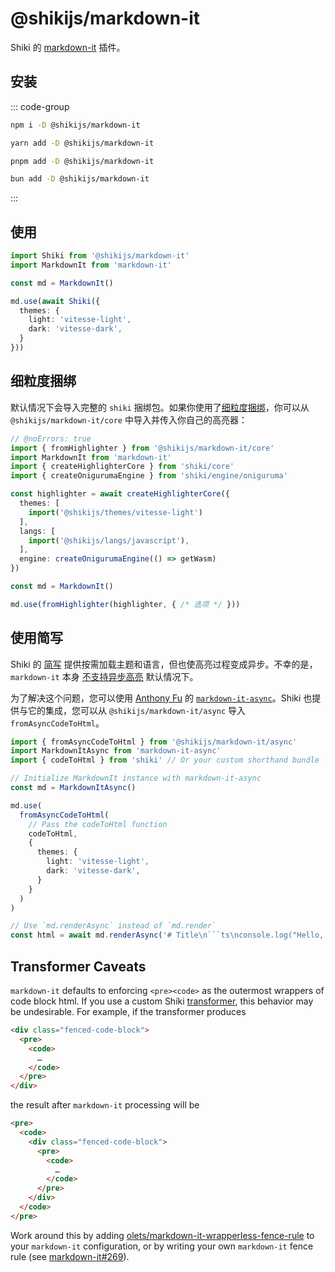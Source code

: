 # @shikijs/markdown-it

<Badges name="@shikijs/markdown-it" />

Shiki 的 [markdown-it](https://markdown-it.github.io/) 插件。

## 安装

::: code-group

```sh [npm]
npm i -D @shikijs/markdown-it
```

```sh [yarn]
yarn add -D @shikijs/markdown-it
```

```sh [pnpm]
pnpm add -D @shikijs/markdown-it
```

```sh [bun]
bun add -D @shikijs/markdown-it
```

:::

## 使用

```ts twoslash
import Shiki from '@shikijs/markdown-it'
import MarkdownIt from 'markdown-it'

const md = MarkdownIt()

md.use(await Shiki({
  themes: {
    light: 'vitesse-light',
    dark: 'vitesse-dark',
  }
}))
```

## 细粒度捆绑

默认情况下会导入完整的 `shiki` 捆绑包。如果你使用了[细粒度捆绑](/guide/bundles#细粒度捆绑)，你可以从 `@shikijs/markdown-it/core` 中导入并传入你自己的高亮器：

```ts twoslash
// @noErrors: true
import { fromHighlighter } from '@shikijs/markdown-it/core'
import MarkdownIt from 'markdown-it'
import { createHighlighterCore } from 'shiki/core'
import { createOnigurumaEngine } from 'shiki/engine/oniguruma'

const highlighter = await createHighlighterCore({
  themes: [
    import('@shikijs/themes/vitesse-light')
  ],
  langs: [
    import('@shikijs/langs/javascript'),
  ],
  engine: createOnigurumaEngine(() => getWasm)
})

const md = MarkdownIt()

md.use(fromHighlighter(highlighter, { /* 选项 */ }))
```

## 使用简写

Shiki 的 [简写](/guide/shorthands) 提供按需加载主题和语言，但也使高亮过程变成异步。不幸的是，`markdown-it` 本身 [不支持异步高亮](https://github.com/markdown-it/markdown-it/blob/master/docs/development.md#i-need-async-rule-how-to-do-it) 默认情况下。

为了解决这个问题，您可以使用 [Anthony Fu](https://github.com/antfu) 的 [`markdown-it-async`](https://github.com/antfu/markdown-it-async)。Shiki 也提供与它的集成，您可以从 `@shikijs/markdown-it/async` 导入 `fromAsyncCodeToHtml`。

````ts twoslash
import { fromAsyncCodeToHtml } from '@shikijs/markdown-it/async'
import MarkdownItAsync from 'markdown-it-async'
import { codeToHtml } from 'shiki' // Or your custom shorthand bundle

// Initialize MarkdownIt instance with markdown-it-async
const md = MarkdownItAsync()

md.use(
  fromAsyncCodeToHtml(
    // Pass the codeToHtml function
    codeToHtml,
    {
      themes: {
        light: 'vitesse-light',
        dark: 'vitesse-dark',
      }
    }
  )
)

// Use `md.renderAsync` instead of `md.render`
const html = await md.renderAsync('# Title\n```ts\nconsole.log("Hello, World!")\n```')
````

## Transformer Caveats

`markdown-it` defaults to enforcing `<pre><code>` as the outermost wrappers of code block html. If you use a custom Shiki [transformer](/guide/transformers), this behavior may be undesirable. For example, if the transformer produces

```html
<div class="fenced-code-block">
  <pre>
    <code>
      …
    </code>
  </pre>
</div>
```

the result after `markdown-it` processing will be

```html
<pre>
  <code>
    <div class="fenced-code-block">
      <pre>
        <code>
          …
        </code>
      </pre>
    </div>
  </code>
</pre>
```

Work around this by adding [olets/markdown-it-wrapperless-fence-rule](https://github.com/olets/markdown-it-wrapperless-fence-rule) to your `markdown-it` configuration, or by writing your own `markdown-it` fence rule (see [markdown-it#269](https://github.com/markdown-it/markdown-it/issues/269)).
